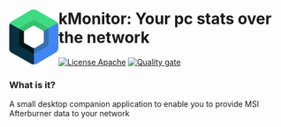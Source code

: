 # <img align="left" src="_imgs/compose-logo.svg" height=100> kMonitor: Your pc stats over the network

<!---freshmark shields
output = [
   link(image('Circle CI', 'https://circleci.com/gh/diffplug/spotless/tree/main.svg?style=shield'), 'https://circleci.com/gh/diffplug/spotless/tree/main'),
  link(shield('Live chat', 'gitter', 'chat', 'brightgreen'), 'https://gitter.im/{{org}}/{{name}}'),
  link(shield('License Apache', 'license', 'apache', 'brightgreen'), 'https://tldrlegal.com/license/apache-license-2.0-(apache-2.0)')
  ].join('\n');
-->
[![License Apache](https://img.shields.io/badge/license-apache-brightgreen.svg)](https://tldrlegal.com/license/apache-license-2.0-(apache-2.0))
[![Quality gate](https://sonarcloud.io/api/project_badges/quality_gate?project=Danil0v3s_kMonitor)](https://sonarcloud.io/summary/new_code?id=Danil0v3s_kMonitor)
<!---freshmark /shields -->

### What is it?
A small desktop companion application to enable you to provide MSI Afterburner data to your network
